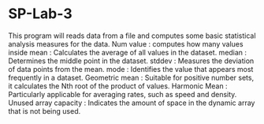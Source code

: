 # SP-Lab-3
This program will reads data from a file and computes some basic statistical analysis measures for the data.
Num value : computes how many values inside
mean : Calculates the average of all values in the dataset.
median : Determines the middle point in the dataset.
stddev : Measures the deviation of data points from the mean.
mode : Identifies the value that appears most frequently in a dataset.
Geometric mean : Suitable for positive number sets, it calculates the Nth root of the product of values.
Harmonic Mean : Particularly applicable for averaging rates, such as speed and density.
Unused array capacity : Indicates the amount of space in the dynamic array that is not being used.
